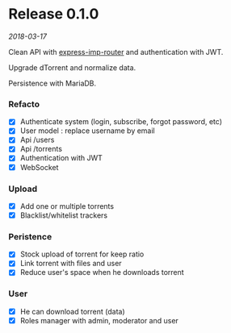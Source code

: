 # Release 0.1.0
*2018-03-17*

Clean API with [express-imp-router](https://github.com/MaximeMaillet/express-imp-router) and authentication with JWT.

Upgrade dTorrent and normalize data.

Persistence with MariaDB.

### Refacto

* [x] Authenticate system (login, subscribe, forgot password, etc)
* [x] User model : replace username by email
* [x] Api /users
* [x] Api /torrents
* [x] Authentication with JWT
* [x] WebSocket

### Upload

* [x] Add one or multiple torrents
* [x] Blacklist/whitelist trackers

### Peristence

* [x] Stock upload of torrent for keep ratio
* [x] Link torrent with files and user
* [x] Reduce user's space when he downloads torrent

### User
* [x] He can download torrent (data)
* [x] Roles manager with admin, moderator and user